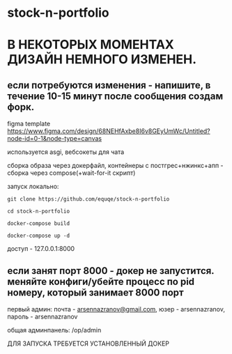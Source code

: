 # stock-n-portfolio

# В НЕКОТОРЫХ МОМЕНТАХ ДИЗАЙН НЕМНОГО ИЗМЕНЕН.
## если потребуются изменения - напишите, в течение 10-15 минут после сообщения создам форк.

figma template https://www.figma.com/design/68NEHfAxbe8I6v8GEyUmWc/Untitled?node-id=0-1&node-type=canvas

используется asgi, вебсокеты для чата

сборка образа через докерфайл, контейнеры с постгрес+нжинкс+апп - сборка через compose(+wait-for-it скрипт)

запуск локально:

```
git clone https://github.com/equqe/stock-n-portfolio

cd stock-n-portfolio

docker-compose build

docker-compose up -d
```

доступ - 127.0.0.1:8000

## если занят порт 8000 - докер не запустится. меняйте конфиги/убейте процесс по pid номеру, который занимает 8000 порт

первый админ:
почта - arsennazranov@gmail.com, 
юзер - arsennazranov, 
пароль - arsennazranov

общая админпанель: /op/admin

ДЛЯ ЗАПУСКА ТРЕБУЕТСЯ УСТАНОВЛЕННЫЙ ДОКЕР
